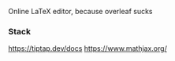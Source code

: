 Online LaTeX editor, because overleaf sucks


### Stack
https://tiptap.dev/docs
https://www.mathjax.org/
